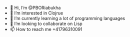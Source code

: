 - 👋 Hi, I’m @PBORiabukha
- 👀 I’m interested in Clojrue
- 🌱 I’m currently learning a lot of programming languages
- 💞️ I’m looking to collaborate on Lisp
- 📫 How to reach me +41796310091

<!---
PBORiabukha/PBORiabukha is a ✨ special ✨ repository because its `README.md` (this file) appears on your GitHub profile.
You can click the Preview link to take a look at your changes.
--->
